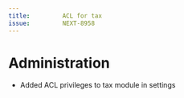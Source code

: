 ```yaml
---
title:         ACL for tax
issue:         NEXT-8958
---
```

# Administration
* Added ACL privileges to tax module in settings
